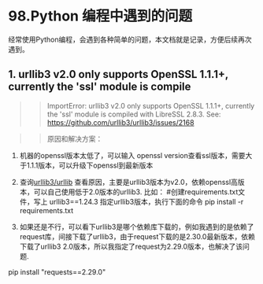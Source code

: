 # 98.Python 编程中遇到的问题

经常使用Python编程，会遇到各种简单的问题，本文档就是记录，方便后续再次遇到。

## 1. urllib3 v2.0 only supports OpenSSL 1.1.1+, currently the 'ssl' module is compile
>> ImportError: urllib3 v2.0 only supports OpenSSL 1.1.1+, currently the 'ssl' module is compiled with LibreSSL 2.8.3. See: https://github.com/urllib3/urllib3/issues/2168

>> 原因和解决方案：
1. 机器的openssl版本太低了，可以输入 openssl version查看ssl版本，需要大于1.1.1版本，可以升级下openssl到最新版本
2. 查询[urllib3/urllib](https://link.juejin.cn/?target=https%3A%2F%2Fgithub.com%2Furllib3%2Furllib3%2Fissues%2F2168) 查看原因，主要是urllib3版本为v2.0，依赖openssl高版本，可以自己使用低于2.0版本的urllib3. 
比如：
#创建requirements.txt文件，写上 urllib3==1.24.3 指定urllib3版本，执行下面的命令
pip install -r requirements.txt

3. 如果还是不行，可以看下urllib3是哪个依赖库下载的，例如我遇到的是依赖了request库，间接下载了urllib3，由于request下载的是2.30.0最新版本，依赖下载了urllib3 2.0版本，所以我指定了request为2.29.0版本，也解决了该问题.

pip install "requests==2.29.0"

